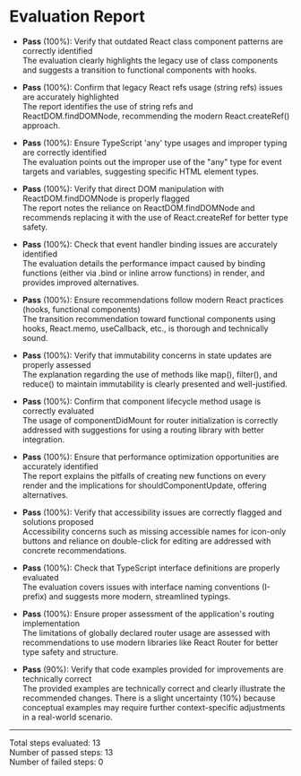 # Evaluation Report

- **Pass** (100%): Verify that outdated React class component patterns are correctly identified  
  The evaluation clearly highlights the legacy use of class components and suggests a transition to functional components with hooks.

- **Pass** (100%): Confirm that legacy React refs usage (string refs) issues are accurately highlighted  
  The report identifies the use of string refs and ReactDOM.findDOMNode, recommending the modern React.createRef() approach.

- **Pass** (100%): Ensure TypeScript 'any' type usages and improper typing are correctly identified  
  The evaluation points out the improper use of the "any" type for event targets and variables, suggesting specific HTML element types.

- **Pass** (100%): Verify that direct DOM manipulation with ReactDOM.findDOMNode is properly flagged  
  The report notes the reliance on ReactDOM.findDOMNode and recommends replacing it with the use of React.createRef for better type safety.

- **Pass** (100%): Check that event handler binding issues are accurately identified  
  The evaluation details the performance impact caused by binding functions (either via .bind or inline arrow functions) in render, and provides improved alternatives.

- **Pass** (100%): Ensure recommendations follow modern React practices (hooks, functional components)  
  The transition recommendation toward functional components using hooks, React.memo, useCallback, etc., is thorough and technically sound.

- **Pass** (100%): Verify that immutability concerns in state updates are properly assessed  
  The explanation regarding the use of methods like map(), filter(), and reduce() to maintain immutability is clearly presented and well-justified.

- **Pass** (100%): Confirm that component lifecycle method usage is correctly evaluated  
  The usage of componentDidMount for router initialization is correctly addressed with suggestions for using a routing library with better integration.

- **Pass** (100%): Ensure that performance optimization opportunities are accurately identified  
  The report explains the pitfalls of creating new functions on every render and the implications for shouldComponentUpdate, offering alternatives.

- **Pass** (100%): Verify that accessibility issues are correctly flagged and solutions proposed  
  Accessibility concerns such as missing accessible names for icon-only buttons and reliance on double-click for editing are addressed with concrete recommendations.

- **Pass** (100%): Check that TypeScript interface definitions are properly evaluated  
  The evaluation covers issues with interface naming conventions (I-prefix) and suggests more modern, streamlined typings.

- **Pass** (100%): Ensure proper assessment of the application's routing implementation  
  The limitations of globally declared router usage are assessed with recommendations to use modern libraries like React Router for better type safety and structure.

- **Pass** (90%): Verify that code examples provided for improvements are technically correct  
  The provided examples are technically correct and clearly illustrate the recommended changes. There is a slight uncertainty (10%) because conceptual examples may require further context-specific adjustments in a real-world scenario.

---

Total steps evaluated: 13  
Number of passed steps: 13  
Number of failed steps: 0